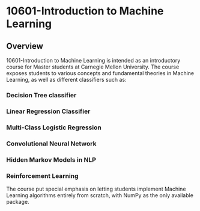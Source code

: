 # 10601-Introduction to Machine Learning
## Overview
10601-Introduction to Machine Learning is intended as an introductory course for Master students at Carnegie Mellon University. The course exposes students to various concepts and fundamental theories in Machine Learning, as well as different classifiers such as: 
### Decision Tree classifier
### Linear Regression Classifier
### Multi-Class Logistic Regression
### Convolutional Neural Network
### Hidden Markov Models in NLP
### Reinforcement Learning
The course put special emphasis on letting students implement Machine Learning algorithms entirely from scratch, with NumPy as the only available package.
